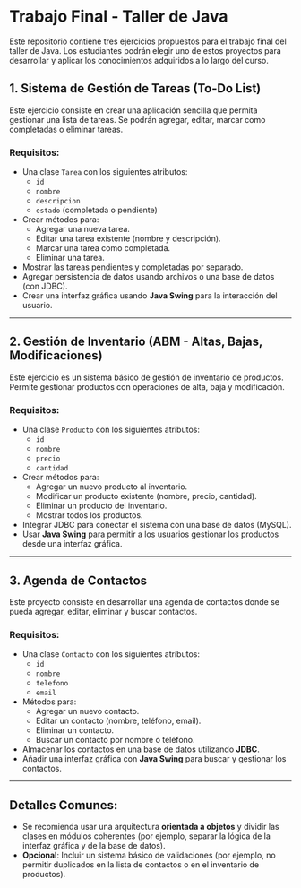 
# Trabajo Final - Taller de Java

Este repositorio contiene tres ejercicios propuestos para el trabajo final del taller de Java. Los estudiantes podrán elegir uno de estos proyectos para desarrollar y aplicar los conocimientos adquiridos a lo largo del curso.

## 1. Sistema de Gestión de Tareas (To-Do List)
Este ejercicio consiste en crear una aplicación sencilla que permita gestionar una lista de tareas. Se podrán agregar, editar, marcar como completadas o eliminar tareas.

### Requisitos:
- Una clase `Tarea` con los siguientes atributos:
  - `id`
  - `nombre`
  - `descripcion`
  - `estado` (completada o pendiente)
- Crear métodos para:
  - Agregar una nueva tarea.
  - Editar una tarea existente (nombre y descripción).
  - Marcar una tarea como completada.
  - Eliminar una tarea.
- Mostrar las tareas pendientes y completadas por separado.
- Agregar persistencia de datos usando archivos o una base de datos (con JDBC).
- Crear una interfaz gráfica usando **Java Swing** para la interacción del usuario.

---

## 2. Gestión de Inventario (ABM - Altas, Bajas, Modificaciones)
Este ejercicio es un sistema básico de gestión de inventario de productos. Permite gestionar productos con operaciones de alta, baja y modificación.

### Requisitos:
- Una clase `Producto` con los siguientes atributos:
  - `id`
  - `nombre`
  - `precio`
  - `cantidad`
- Crear métodos para:
  - Agregar un nuevo producto al inventario.
  - Modificar un producto existente (nombre, precio, cantidad).
  - Eliminar un producto del inventario.
  - Mostrar todos los productos.
- Integrar JDBC para conectar el sistema con una base de datos (MySQL).
- Usar **Java Swing** para permitir a los usuarios gestionar los productos desde una interfaz gráfica.

---

## 3. Agenda de Contactos
Este proyecto consiste en desarrollar una agenda de contactos donde se pueda agregar, editar, eliminar y buscar contactos.

### Requisitos:
- Una clase `Contacto` con los siguientes atributos:
  - `id`
  - `nombre`
  - `telefono`
  - `email`
- Métodos para:
  - Agregar un nuevo contacto.
  - Editar un contacto (nombre, teléfono, email).
  - Eliminar un contacto.
  - Buscar un contacto por nombre o teléfono.
- Almacenar los contactos en una base de datos utilizando **JDBC**.
- Añadir una interfaz gráfica con **Java Swing** para buscar y gestionar los contactos.

---

## Detalles Comunes:
- Se recomienda usar una arquitectura **orientada a objetos** y dividir las clases en módulos coherentes (por ejemplo, separar la lógica de la interfaz gráfica y de la base de datos).
- **Opcional**: Incluir un sistema básico de validaciones (por ejemplo, no permitir duplicados en la lista de contactos o en el inventario de productos).
